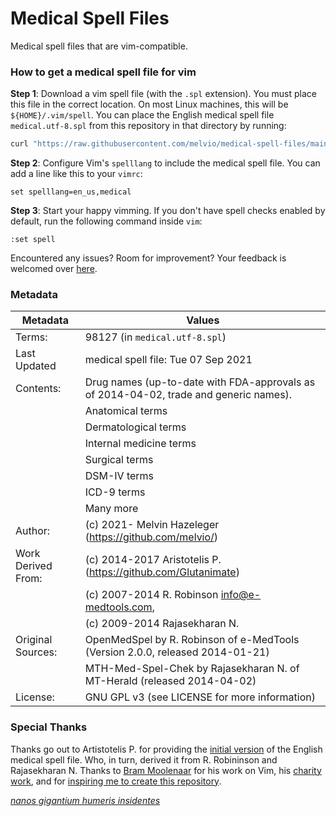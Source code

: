 # Medical Spell Files
Medical spell files that are vim-compatible.


### How to get a medical spell file for vim


**Step 1**:
Download a vim spell file (with the `.spl` extension). 
You must place this file in the correct location. 
On most Linux machines, this will be `${HOME}/.vim/spell`.
You can place the English medical spell file `medical.utf-8.spl` from this repository in that directory by running:

```bash
curl "https://raw.githubusercontent.com/melvio/medical-spell-files/main/spell/medical.utf-8.spl" --output "${HOME}/.vim/spell/medical.utf-8.spl"
```


**Step 2**:
Configure Vim's `spelllang` to include the medical spell file. 
You can add a line like this to your `vimrc`:
```vim
set spelllang=en_us,medical
```


**Step 3**:
Start your happy vimming. 
If you don't have spell checks enabled by default, run the following command inside `vim`:
```vim
:set spell
```



Encountered any issues? Room for improvement? 
Your feedback is welcomed over [here](https://github.com/melvio/medical-spell-files/issues).



### Metadata

| Metadata            | Values                                                                                |
| ------------------- | -----------------------------------------------------------------------------------   |
| Terms:              | 98127 (in `medical.utf-8.spl`)                                                        |
| Last Updated        | medical spell file: Tue 07 Sep 2021                                                   | 
| Contents:           | Drug names (up-to-date with FDA-approvals as of 2014-04-02, trade and generic names). |
|                     | Anatomical terms                                                                      |
|                     | Dermatological terms                                                                  |
|                     | Internal medicine terms                                                               |
|                     | Surgical terms                                                                        |
|                     | DSM-IV terms                                                                          |
|                     | ICD-9 terms                                                                           |
|                     | Many more                                                                             |
| Author:             | (c) 2021- Melvin Hazeleger (https://github.com/melvio/)                               |
| Work Derived From:  | (c) 2014-2017 Aristotelis P. (https://github.com/Glutanimate)                         |
|                     | (c) 2007-2014 R. Robinson <info@e-medtools.com>,                                      | 
|                     | (c) 2009-2014 Rajasekharan N.                                                         | 
| Original Sources:   | OpenMedSpel by R. Robinson of e-MedTools (Version 2.0.0, released 2014-01-21)         |
|                     | MTH-Med-Spel-Chek by Rajasekharan N. of MT-Herald (released 2014-04-02)               |
| License:            | GNU GPL v3 (see LICENSE for more information)                                         | 






### Special Thanks

Thanks go out to Artistotelis P. for providing the 
[initial version](https://github.com/glutanimate/wordlist-medicalterms-en) of the English medical spell file. 
Who, in turn, derived it from R. Robininson and Rajasekharan N.
Thanks to [Bram Moolenaar](https://www.moolenaar.net/) for his work on Vim, his [charity work](https://www.vim.org/), and for
[inspiring me to create this repository](https://vi.stackexchange.com/questions/34401/vim-cannot-find-medical-spell-files).

[*nanos gigantium humeris insidentes*](https://en.wikipedia.org/wiki/Standing_on_the_shoulders_of_giants)


